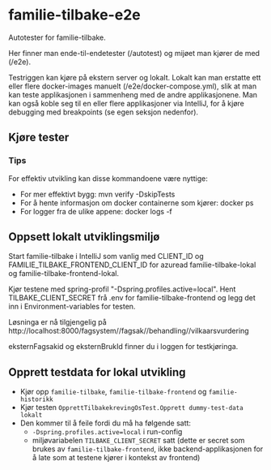 # familie-tilbake-e2e
Autotester for familie-tilbake.

Her finner man ende-til-endetester (/autotest) og mijøet man kjører de med (/e2e).

Testriggen kan kjøre på ekstern server og lokalt. Lokalt kan man erstatte ett eller flere docker-images manuelt (/e2e/docker-compose.yml), slik at man kan teste applikasjonen i sammenheng med de andre applikasjonene. Man kan også koble seg til en eller flere applikasjoner via IntelliJ, for å kjøre debugging med breakpoints (se egen seksjon nedenfor).

## Kjøre tester

### Tips
For effektiv utvikling kan disse kommandoene være nyttige:

* For mer effektivt bygg: mvn verify -DskipTests
* For å hente informasjon om docker containerne som kjører: docker ps
* For logger fra de ulike appene: docker logs <docker-id> -f

## Oppsett lokalt utviklingsmiljø

Start familie-tilbake i IntelliJ som vanlig med CLIENT_ID og FAMILIE_TILBAKE_FRONTEND_CLIENT_ID for azuread familie-tilbake-lokal og familie-tilbake-frontend-lokal.

Kjør testene med spring-profil "-Dspring.profiles.active=local". Hent TILBAKE_CLIENT_SECRET frå .env for familie-tilbake-frontend og legg det inn i Environment-variables for testen.

Løsninga er nå tilgjengelig på http://localhost:8000/fagsystem/<system>/fagsak/<eksternFagsakId>/behandling/<eksternBrukId>/vilkaarsvurdering

eksternFagsakid og eksternBrukId finner du i loggen for testkjøringa.

## Opprett testdata for lokal utvikling
- Kjør opp `familie-tilbake`, `familie-tilbake-frontend` og `familie-historikk`
- Kjør testen `OpprettTilbakekrevingOsTest.Opprett dummy-test-data lokalt`
- Den kommer til å feile fordi du må ha følgende satt:
  - `-Dspring.profiles.active=local` i run-config 
  - miljøvariabelen `TILBAKE_CLIENT_SECRET` satt (dette er secret som brukes av `familie-tilbake-frontend`, ikke backend-applikasjonen for å late som at testene kjører i kontekst av frontend)
